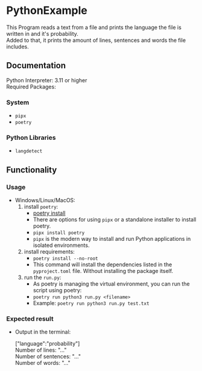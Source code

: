 # PythonExample

This Program reads a text from a file and prints the language the file is written in and it's probability.  
Added to that, it prints the amount of lines, sentences and words the file includes.

## Documentation

Python Interpreter: 3.11 or higher  
Required Packages:  

### System

- `pipx`
- `poetry`

### Python Libraries

- `langdetect`

## Functionality  

### Usage

- Windows/Linux/MacOS:
    1. install `poetry`:  
        - [poetry install](https://python-poetry.org/docs/#installation)
        - There are options for using `pipx` or a standalone installer to install poetry.
        - `pipx install poetry`
        - `pipx` is the modern way to install and run Python applications in isolated environments.
    2. install requirements:
        - `poetry install --no-root`
        - This command will install the dependencies listed in the `pyproject.toml` file. Without installing the package itself.
    3. run the `run.py`:
        - As poetry is managing the virtual environment, you can run the script using poetry:
        - `poetry run python3 run.py <filename>`
        - Example: `poetry run python3 run.py test.txt`

### Expected result

- Output in the terminal:  

    ["language":"probability"]  
    Number of lines: "…"  
    Number of sentences: "…"  
    Number of words: "…"
